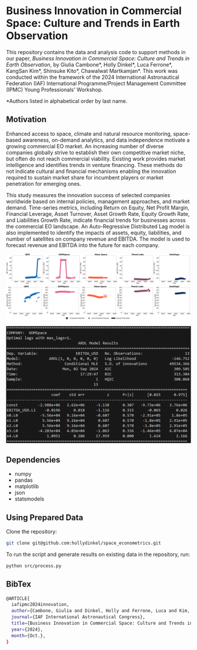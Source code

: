 # Business Innovation in Commercial Space: Culture and Trends in Earth Observation

This repository contains the data and analysis code to support methods in our paper, *Business Innovation in Commercial Space: Culture and Trends in Earth Observation*, by Giulia Cambone*, Holly Dinkel*, Luca Ferrone*, KangSan Kim*, Shinsuke Kito*, Chawalwat Martkamjan*. This work was conducted within the framework of the 2024 International Astronautical Federation (IAF) International Programme/Project Management Committee (IPMC) Young Professionals' Workshop.

*Authors listed in alphabetical order by last name.

## Motivation

Enhanced access to space, climate and natural resource monitoring, space-based awareness, on-demand analytics, and data independence motivate a growing commercial EO market. An increasing number of diverse companies globally strive to establish their own competitive market niche, but often do not reach commercial viability. Existing work provides market intelligence and identifies trends in venture financing. These methods do not indicate cultural and financial mechanisms enabling the innovation required to sustain market share for incumbent players or market penetration for emerging ones.

This study measures the innovation success of selected companies worldwide based on internal policies, management approaches, and market demand. Time-series metrics, including Return on Equity, Net Profit Margin, Financial Leverage, Asset Turnover, Asset Growth Rate, Equity Growth Rate, and Liabilities Growth Rate, indicate financial trends for businesses across the commercial EO landscape. An Auto-Regressive Distributed Lag model is also implemented to identify the impacts of assets, equity, liabilities, and number of satellites on company revenue and EBITDA. The model is used to forecast revenue and EBITDA into the future for each company.

<p align="center">
  <img src="images/ebitda_separate.png" width="700" title="EBITDA">
  <img src="images/revenue_separate.png" width="700" title="Revenue">
</p>

<p align="center">
  <img src="images/ardl_example.png" width="700" title="ARDL Example">
</p>

## Dependencies

- numpy
- pandas
- matplotlib
- json
- statsmodels

## Using Prepared Data

Clone the repository:

```bash
git clone git@github.com:hollydinkel/space_econometrics.git
```

To run the script and generate results on existing data in the repository, run:

```bash
python src/process.py
```

## BibTex

```bash
@ARTICLE{
  iafipmc2024innovation,
  author={Cambone, Giulia and Dinkel, Holly and Ferrone, Luca and Kim, KangSan and Kito, Shinsuke and Martkamjan, Chawalwat},
  journal={IAF International Astronautical Congress}, 
  title={Business Innovation in Commercial Space: Culture and Trends in Earth Observation}, 
  year={2024},
  month={Oct.},
}
```
